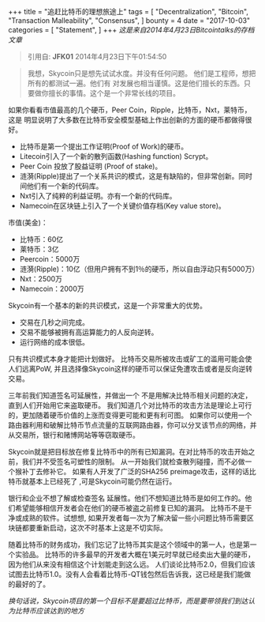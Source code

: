 +++
title = "追赶比特币的理想旅途上"
tags = [
    "Decentralization",
    "Bitcoin",
    "Transaction Malleability",
    "Consensus",
]
bounty = 4
date = "2017-10-03"
categories = [
    "Statement",
]
+++
*这是来自2014年4月23日Bitcointalks的存档文章*

> 引用自: **JFK01**  2014年4月23日下午01:54:50

>我想，Skycoin只是想先试试水度。并没有任何问题。
他们是工程师，想把所有的都测试一遍。他们有
对发展也相当谨慎。这是他们擅长的东西。只要做你擅长的事情。这个是一个非常长线的项目。

如果你看看市值最高的几个硬币，Peer Coin，Ripple，比特币，Nxt，莱特币，这是
明显说明了大多数在比特币安全模型基础上作出创新的方面的硬币都做得很好。

- 比特币是第一个提出工作证明(Proof of Work)的硬币。
- Litecoin引入了一个新的散列函数(Hashing function) Scrypt。
- Peer Coin 投放了股益证明 (Proof of stake)。
- 涟漪(Ripple)提出了一个关系共识的模式，这是有缺陷的，但非常创新。同时间他们有一个新的代码库。
- Nxt引入了纯粹的利益证明。亦有一个新的代码库。
- Namecoin在区块链上引入了一个关键价值存档(Key value store)。

市值(美金)：
- 比特币：60亿
- 莱特币：3亿
- Peercoin：5000万
- 涟漪(Ripple)：10亿（但用户拥有不到1％的硬币，所以自由浮动只有5000万）
- Nxt：2500万
- Namecoin：2000万

Skycoin有一个基本的新的共识模式，这是一个非常重大的优势。

- 交易在几秒之间完成。
- 交易不能够被拥有高运算能力的人反向逆转。
- 运行网络的成本很低。

只有共识模式本身才能把计划做好。
比特币交易所被攻击或矿工的滥用可能会使人们远离PoW, 并且选择像Skycoin这样的硬币可以保证免遭攻击或者是反向逆转交易。

三年前我们知道签名可延展性，并做出一个
不是用解决比特币相关问题的决定，直到人们开始用它来盗取硬币。
我们知道几个对比特币的攻击方法是理论上可行的，更加随着硬币价值的上涨而变得更可能和更有利可图。
如果你可以使用一个路由器利用和破解比特币节点流量的互联网路由器，你可以分叉该节点的网络，并从交易所，银行和赌博网站等等窃取硬币。 

Skycoin就是把目标放在修复比特币中的所有已知漏洞。在对比特币的攻击开始之前，我们并不受签名可塑性的限制。
从一开始我们就检查散列碰撞，而不必做一个猴补丁去修补它。
如果有人开发了广泛的SHA256 preimage攻击，这样的话比特币就基本上已经死了 ,可是Skycoin可能仍然在运行。

银行和企业不想了解或检查签名
延展性。他们不想知道比特币是如何工作的。他们希望能够相信开发者会在他们的硬币被盗之前修复已知的漏洞。
比特币不是干净或成熟的软件。试想想, 如果开发者每一次为了解决留一些小问题比特币需要区块链都要重新启动，这次不时基本上这是不切实际。

随着比特币的财务成功，我们忘记了比特币其实是这个领域中的第一人，也是第一个实验品。
比特币的许多最早的开发者大概在1美元时早就已经卖出大量的硬币，因为他们从来没有相信这个计划能走到这么远。
人们谈论比特币2.0，但我们应该试图去比特币1.0。没有人会看着比特币-QT钱包然后告诉我，这已经是我们能做的最好的了。

*换句话说，Skycoin项目的第一个目标不是要超过比特币，而是要带领我们到达认为比特币应该达到的地方*
